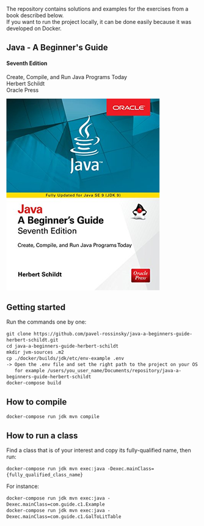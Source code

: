 The repository contains solutions and examples for the exercises from a book described below.\
If you want to run the project locally, it can be done easily because it was developed on Docker.

## Java - A Beginner's Guide
#### Seventh Edition

Create, Compile, and Run Java Programs Today\
Herbert Schildt\
Oracle Press

![Java - A Beginner's Guide Herbert Schildt](./java-beginners-guide.jpg)

## Getting started
Run the commands one by one:
```shell script
git clone https://github.com/pavel-rossinsky/java-a-beginners-guide-herbert-schildt.git
cd java-a-beginners-guide-herbert-schildt
mkdir jvm-sources .m2
cp ./docker/builds/jdk/etc/env-example .env
-> Open the .env file and set the right path to the project on your OS
   for example /users/you_user_name/Documents/repository/java-a-beginners-guide-herbert-schildt
docker-compose build
```
## How to compile
```
docker-compose run jdk mvn compile
```
## How to run a class
Find a class that is of your interest and copy its fully-qualified name, then run:
```shell script
docker-compose run jdk mvn exec:java -Dexec.mainClass={fully_qualified_class_name}
```
For instance:
```shell script
docker-compose run jdk mvn exec:java -Dexec.mainClass=com.guide.c1.Example
docker-compose run jdk mvn exec:java -Dexec.mainClass=com.guide.c1.GalToLitTable
```

